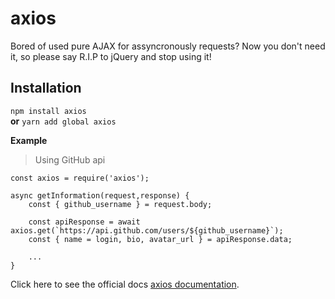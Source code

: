 # axios 

Bored of used pure AJAX for assyncronously requests? Now you don't need it, so please say R.I.P to jQuery and stop using it!

## Installation  
`npm install axios`  
**or**
`yarn add global axios`

**Example**

> Using GitHub api

```
const axios = require('axios');

async getInformation(request,response) {
	const { github_username } = request.body;
	
	const apiResponse = await axios.get(`https://api.github.com/users/${github_username}`);
    const { name = login, bio, avatar_url } = apiResponse.data;

	...
}

```

Click here to see the official docs  [axios documentation](https://github.com/axios/axios).